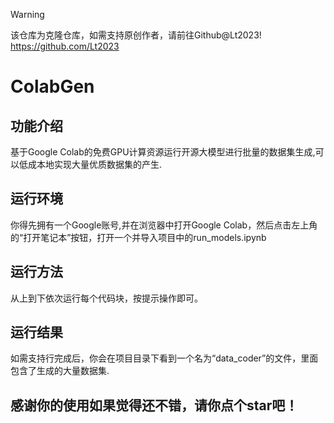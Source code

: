 > [!WARNING]
> 该仓库为克隆仓库，如需支持原创作者，请前往Github@Lt2023!
>https://github.com/Lt2023

# ColabGen

## 功能介绍
基于Google Colab的免费GPU计算资源运行开源大模型进行批量的数据集生成,可以低成本地实现大量优质数据集的产生.

## 运行环境
你得先拥有一个Google账号,并在浏览器中打开Google Colab，然后点击左上角的“打开笔记本”按钮，打开一个并导入项目中的run_models.ipynb

## 运行方法
从上到下依次运行每个代码块，按提示操作即可。

## 运行结果
如需支持行完成后，你会在项目目录下看到一个名为“data_coder”的文件，里面包含了生成的大量数据集.

## 感谢你的使用如果觉得还不错，请你点个star吧！